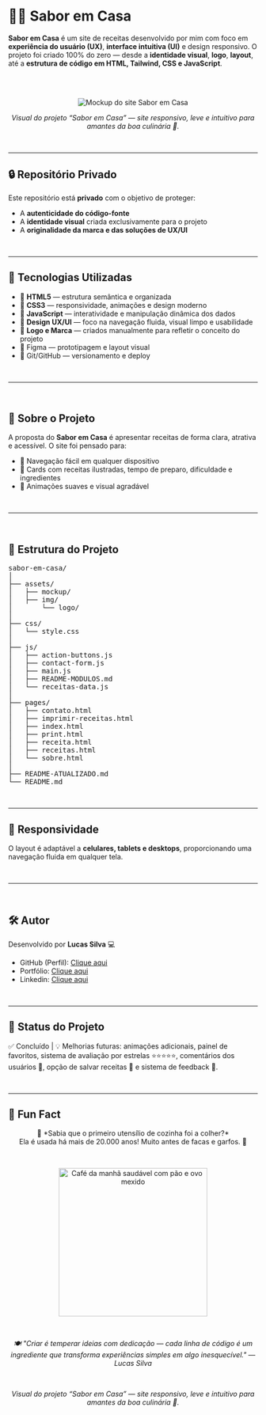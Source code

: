 # 👨‍🍳 Sabor em Casa

**Sabor em Casa** é um site de receitas desenvolvido por mim com foco em **experiência do usuário (UX)**, **interface intuitiva (UI)** e design responsivo. O projeto foi criado 100% do zero — desde a **identidade visual**, **logo**, **layout**, até a **estrutura de código em HTML, Tailwind, CSS e JavaScript**.

<br><br>

<p align="center">
  <img src="assets/mockup/Sabor-em-Casa.png" alt="Mockup do site Sabor em Casa">
</p>

<p align="center">
  <i>Visual do projeto “Sabor em Casa” — site responsivo, leve e intuitivo para amantes da boa culinária 🍝.</i>
</p>

<br>

---


## 🔒 Repositório Privado

Este repositório está **privado** com o objetivo de proteger:

- A **autenticidade do código-fonte**
- A **identidade visual** criada exclusivamente para o projeto
- A **originalidade da marca e das soluções de UX/UI**

<br>

---


## 🚀 Tecnologias Utilizadas

- 🔹 **HTML5** — estrutura semântica e organizada  
- 🔹 **CSS3** — responsividade, animações e design moderno  
- 🔹 **JavaScript** — interatividade e manipulação dinâmica dos dados  
- 🔹 **Design UX/UI** — foco na navegação fluida, visual limpo e usabilidade  
- 🔹 **Logo e Marca** — criados manualmente para refletir o conceito do projeto
- 🔹 Figma — prototipagem e layout visual
- 🔹 Git/GitHub — versionamento e deploy

<br>

---

<br>

## 🧠 Sobre o Projeto

A proposta do **Sabor em Casa** é apresentar receitas de forma clara, atrativa e acessível. O site foi pensado para:

- 🧩 Navegação fácil em qualquer dispositivo  
- 🥗 Cards com receitas ilustradas, tempo de preparo, dificuldade e ingredientes  
- 🌙 Animações suaves e visual agradável  

<br>

---

<br>

## 📁 Estrutura do Projeto

<pre>
sabor-em-casa/
│
├── assets/
│   ├── mockup/
│   ├── img/
│       └── logo/
│ 
├── css/
│   └── style.css
│
├── js/
│   ├── action-buttons.js
│   ├── contact-form.js
│   ├── main.js
│   ├── README-MODULOS.md
│   └── receitas-data.js
│
├── pages/
│   ├── contato.html
│   ├── imprimir-receitas.html
│   ├── index.html
│   ├── print.html
│   ├── receita.html
│   ├── receitas.html
│   └── sobre.html
│
├── README-ATUALIZADO.md
└── README.md
</pre>

<br>

---


## 📱 Responsividade

O layout é adaptável a **celulares, tablets e desktops**, proporcionando uma navegação fluida em qualquer tela.

<br>

---

<br>

## 🛠️ Autor

Desenvolvido por **Lucas Silva** 💻 

- GitHub (Perfil): [Clique aqui](https://github.com/Lucas-tech-silva)  
- Portfólio: [Clique aqui](https://portif-lio-nu-two.vercel.app/)
- Linkedin: [Clique aqui](https://www.linkedin.com/in/lsssss-developer/)

<br>

---


## 📌 Status do Projeto

✅ Concluído | 💡 Melhorias futuras: animações adicionais, painel de favoritos, sistema de avaliação por estrelas ⭐⭐⭐⭐⭐, comentários dos usuários 💬, opção de salvar receitas 📌 e sistema de feedback 💬.

<br>

---

## 🎉 Fun Fact
<p align="center">
  🍳 *Sabia que o primeiro utensílio de cozinha foi a colher?* <br>
  Ela é usada há mais de 20.000 anos! Muito antes de facas e garfos. 🥄
</p>

<br>

<p align="center">
  <img src="https://i.imgur.com/EzHQzDH.gif" width="300" alt="Café da manhã saudável com pão e ovo mexido"/>
</p>

<br>

<p align="center">
  <i>🍽️ "Criar é temperar ideias com dedicação — cada linha de código é um ingrediente que transforma experiências simples em algo inesquecível." — Lucas Silva </i>
</p>

<br>




<p align="center">
  <i>Visual do projeto “Sabor em Casa” — site responsivo, leve e intuitivo para amantes da boa culinária 🍝.</i>
</p>

